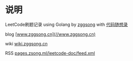 # 说明

LeetCode刷题记录 using Golang by [zggsong](//zggsong.cn) with [代码随想录](https://programmercarl.com/)

blog [www.zggsong.cn](//www.zggsong.cn)  

wiki [wiki.zggsong.cn](//wiki.zggsong.cn)

RSS [pages.zsong.ml/leetcode-doc/feed.xml](//pages.zsong.ml/leetcode-doc/feed.xml)  
